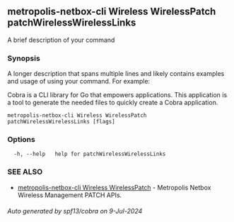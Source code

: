 ## metropolis-netbox-cli Wireless WirelessPatch patchWirelessWirelessLinks

A brief description of your command

### Synopsis

A longer description that spans multiple lines and likely contains examples
and usage of using your command. For example:

Cobra is a CLI library for Go that empowers applications.
This application is a tool to generate the needed files
to quickly create a Cobra application.

```
metropolis-netbox-cli Wireless WirelessPatch patchWirelessWirelessLinks [flags]
```

### Options

```
  -h, --help   help for patchWirelessWirelessLinks
```

### SEE ALSO

* [metropolis-netbox-cli Wireless WirelessPatch]()	 - Metropolis Netbox Wireless Management PATCH APIs.

###### Auto generated by spf13/cobra on 9-Jul-2024
